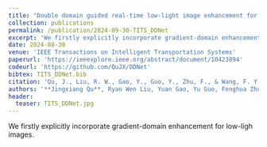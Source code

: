```yaml
---
title: "Double domain guided real-time low-light image enhancement for ultra-high-definition transportation surveillance"
collection: publications
permalink: /publication/2024-09-30-TITS_DDNet
excerpt: 'We firstly explicitly incorporate gradient-domain enhancement for low-ligh images'
date: 2024-08-30
venue: 'IEEE Transactions on Intelligent Transportation Systems'
paperurl: 'https://ieeexplore.ieee.org/abstract/document/10423894'
codeurl: 'https://github.com/QuJX/DDNet'
bibtex: TITS_DDNet.bib
citation: 'Qu, J., Liu, R. W., Gao, Y., Guo, Y., Zhu, F., & Wang, F. Y. (2024). Double domain guided real-time low-light image enhancement for ultra-high-definition transportation surveillance. IEEE Transactions on Intelligent Transportation Systems, 25(8), 9550-9562.'
authors: '**Jingxiang Qu**, Ryan Wen Liu, Yuan Gao, Yu Guo, Fenghua Zhu, Fei-Yue Wang'
header:
  teaser: TITS_DDNet.jpg
---
```

We firstly explicitly incorporate gradient-domain enhancement for low-ligh images.
